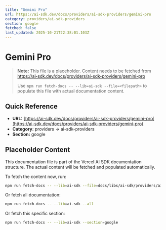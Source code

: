 ```yaml
---
title: "Gemini Pro"
url: https://ai-sdk.dev/docs/providers/ai-sdk-providers/gemini-pro
category: providers/ai-sdk-providers
section: google
fetched: false
last_updated: 2025-10-21T22:38:01.103Z
---
```


# Gemini Pro

> **Note:** This file is a placeholder. Content needs to be fetched from https://ai-sdk.dev/docs/providers/ai-sdk-providers/gemini-pro
>
> Use `npm run fetch-docs -- --lib=ai-sdk --file=<filepath>` to populate this file with actual documentation content.

## Quick Reference

- **URL:** [https://ai-sdk.dev/docs/providers/ai-sdk-providers/gemini-pro](https://ai-sdk.dev/docs/providers/ai-sdk-providers/gemini-pro)
- **Category:** providers → ai-sdk-providers
- **Section:** google

## Placeholder Content

This documentation file is part of the Vercel AI SDK documentation structure.
The actual content will be fetched and populated automatically.

To fetch the content now, run:

```bash
npm run fetch-docs -- --lib=ai-sdk --file=docs/libs/ai-sdk/providers/ai-sdk-providers/gemini-pro.md
```

Or fetch all documentation:

```bash
npm run fetch-docs -- --lib=ai-sdk --all
```

Or fetch this specific section:

```bash
npm run fetch-docs -- --lib=ai-sdk --section=google
```
